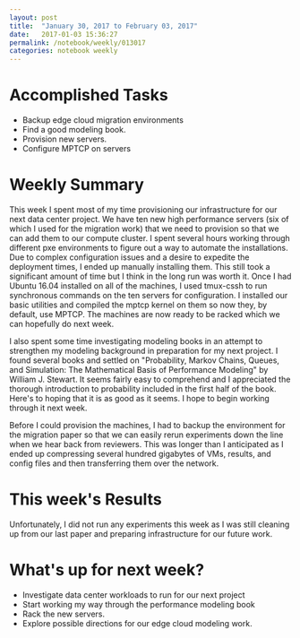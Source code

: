 ```yaml
---
layout: post
title:  "January 30, 2017 to February 03, 2017"
date:   2017-01-03 15:36:27
permalink: /notebook/weekly/013017
categories: notebook weekly
---
```


# Accomplished Tasks
- Backup edge cloud migration environments
- Find a good modeling book.
- Provision new servers.
- Configure MPTCP on servers

# Weekly Summary
This week I spent most of my time provisioning our infrastructure for our next data center project. We have ten new high performance servers (six of which I used for the migration work) that we need to provision so that we can add them to our compute cluster. I spent several hours working through different pxe environments to figure out a way to automate the installations. Due to complex configuration issues and a desire to expedite the deployment times, I ended up manually installing them. This still took a significant amount of time but I think in the long run was worth it. Once I had Ubuntu 16.04 installed on all of the machines, I used tmux-cssh to run synchronous commands on the ten servers for configuration. I installed our basic utilities and compiled the mptcp kernel on them so now they, by default, use MPTCP. The machines are now ready to be racked which we can hopefully do next week.

I also spent some time investigating modeling books in an attempt to strengthen my modeling background in preparation for my next project. I found several books and settled on "Probability, Markov Chains, Queues, and Simulation: The Mathematical Basis of Performance Modeling" by William J. Stewart. It seems fairly easy to comprehend and I appreciated the thorough introduction to probability included in the first half of the book. Here's to hoping that it is as good as it seems. I hope to begin working through it next week.

Before I could provision the machines, I had to backup the environment for the migration paper so that we can easily rerun experiments down the line when we hear back from reviewers. This was longer than I anticipated as I ended up compressing several hundred gigabytes of VMs, results, and config files and then transferring them over the network. 


# This week's Results
Unfortunately, I did not run any experiments this week as I was still cleaning up from our last paper and preparing infrastructure for our future work. 

# What's up for next week?
- Investigate data center workloads to run for our next project
- Start working my way through the performance modeling book
- Rack the new servers.
- Explore possible directions for our edge cloud modeling work.
